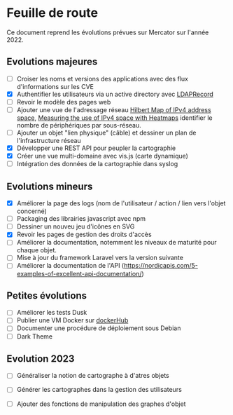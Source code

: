 # Feuille de route

Ce document reprend les évolutions prévues sur Mercator sur l'année 2022.

## Evolutions majeures

- [ ] Croiser les noms et versions des applications avec des flux d'informations sur les CVE
- [x] Authentifier les utilisateurs via un active directory avec [LDAPRecord](https://ldaprecord.com/)
- [ ] Revoir le modèle des pages web
- [ ] Ajouter une vue de l'adressage réseau [Hilbert Map of IPv4 address space](https://bl.ocks.org/vasturiano/8aceecba58f115c81853879a691fd94f), [Measuring the use of IPv4 space with Heatmaps](https://www.caida.org/archive/arin-heatmaps/) identifier le nombre de périphériques par sous-réseau.
- [ ] Ajouter un objet "lien physique" (câble) et dessiner un plan de l'infrastructure réseau
- [x] Développer une REST API pour peupler la cartographie
- [x] Créer une vue multi-domaine avec vis.js (carte dynamique)
- [ ] Intégration des données de la cartographie dans syslog

## Evolutions mineurs

- [x] Améliorer la page des logs (nom de l'utilisateur / action / lien vers l'objet concerné)
- [ ] Packaging des librairies javascript avec npm
- [ ] Dessiner un nouveu jeu d'icônes en SVG
- [x] Revoir les pages de gestion des droits d'accès
- [ ] Améliorer la documentation, notemment les niveaux de maturité pour chaque objet.
- [ ] Mise à jour du framework Laravel vers la version suivante
- [ ] Améliorer la documentation de l'API (https://nordicapis.com/5-examples-of-excellent-api-documentation/)

## Petites évolutions

- [ ] Améliorer les tests Dusk
- [ ] Publier une VM Docker sur [dockerHub](https://hub.docker.com/)
- [ ] Documenter une procédure de déploiement sous Debian
- [ ] Dark Theme

## Evolution 2023

- [ ] Généraliser la notion de cartographe à d'atres objets
- [ ] Générer les cartographes dans la gestion des utilisateurs
- [ ] Ajouter des fonctions de manipulation des graphes d'objet

